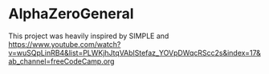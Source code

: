 # AlphaZeroGeneral

This project was heavily inspired by SIMPLE and https://www.youtube.com/watch?v=wuSQpLinRB4&list=PLWKjhJtqVAblStefaz_YOVpDWqcRScc2s&index=17&ab_channel=freeCodeCamp.org